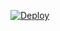 [![Deploy](https://www.herokucdn.com/deploy/button.svg)](https://dashboard.heroku.com/new?button-url=https%3A%2F%2Fgithub.com%2imellChan%2Ffiletolink&template=https%3A%2F%2Fgithub.com%2imellChan%2Ffiletolink)
